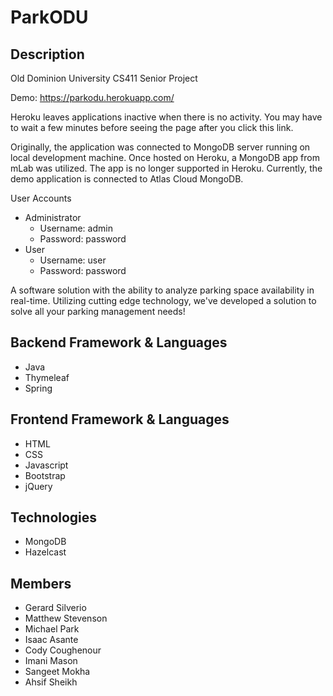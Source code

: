 # ParkODU
## Description
Old Dominion University CS411 Senior Project

Demo: https://parkodu.herokuapp.com/

Heroku leaves applications inactive when there is no activity. You may have to wait
a few minutes before seeing the page after you click this link.

Originally, the application was connected to MongoDB server running on local
development machine. Once hosted on Heroku, a MongoDB app from mLab was utilized.
The app is no longer supported in Heroku. Currently, the demo application is connected
to Atlas Cloud MongoDB.

User Accounts
* Administrator
    * Username: admin
    * Password: password
* User
    * Username: user
    * Password: password 

A software solution with the ability to analyze parking space availability
in real-time. Utilizing cutting edge technology, we've developed a solution to
solve all your parking management needs!

## Backend Framework & Languages
* Java
* Thymeleaf
* Spring

## Frontend Framework & Languages
* HTML
* CSS
* Javascript
* Bootstrap
* jQuery

## Technologies
* MongoDB
* Hazelcast

## Members
* Gerard Silverio
* Matthew Stevenson
* Michael Park
* Isaac Asante
* Cody Coughenour
* Imani Mason
* Sangeet Mokha
* Ahsif Sheikh